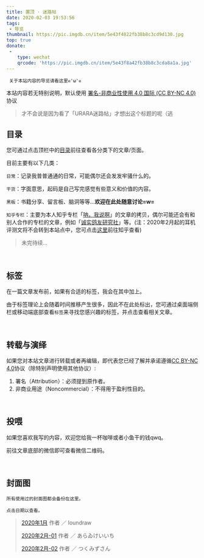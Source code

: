 ```yaml
---
title: 置顶 · 迷路帖
date: 2020-02-03 19:53:56
tags: 
 - 导览
thumbnail: https://pic.imgdb.cn/item/5e43f4822fb38b8c3cd9d130.jpg
top: true
donate:
 -
    type: wechat
    qrcode: 'https://pic.imgdb.cn/item/5e43f8a42fb38b8c3cda8a1a.jpg'
---
```

	 关于本站内容的导览请看这里ฅ'ω'ฅ
	 
<!--more-->


本站内容若无特别说明，默认使用 <a href="https://creativecommons.org/licenses/by-nc/4.0/" target="_blank">署名-非商业性使用 4.0 国际 (CC BY-NC 4.0)</a> 协议

> 才不会说是因为看了「URARA迷路帖」才想出这个标题的呢（逃

## 目录
 
您可通过点击顶栏中的[目录](https://nek0ri.de/categories/)前往查看各分类下的文章/页面。

目前主要有以下几类：

`日常`：记录我普普通通的日常，可能偶尔还会发发牢骚什么的。

`干货`：字面意思，起码是自己写完感觉有些意义和价值的内容。

`黑板`：书籍分享、留言板、脑洞等等...**欢迎在此处随意讨论=w=**

`知乎专栏`：主要为本人知乎专栏「[呐，我说啊](https://zhuanlan.zhihu.com/mizai)」的文章的拷贝，偶尔可能还会有和别人合作的专栏的文章，例如「[诚实鸽友研究社](https://zhuanlan.zhihu.com/c_1201077258078953472)」等。(注：2020年2月起的耳机评测文将不会转到本站点中，您可点击[这里](https://zhuanlan.zhihu.com/p/95946435)前往知乎查看)

> 未完待续...

</br>

## 标签

在一篇文章发布前，如果有合适的标签，我会在其中加上。

由于标签理论上会随着时间推移产生很多，因此不在此处标出，您可通过桌面端侧栏或移动端底部查看`标签`来寻找您感兴趣的标签，并点击查看相关文章。

</br>

## 转载与演绎

如果您对本站文章进行转载或者再编辑，即代表您已经了解并承诺遵循<a href="https://creativecommons.org/licenses/by-nc/4.0/" target="_blank">CC BY-NC 4.0</a>协议（除特别声明使用其他协议）:

1. 署名（Attribution）：必须提到原作者。
2. 非商业用途（Noncommercial）：不得用于盈利性目的。

</br>

## 投喂

如果您喜欢我写的内容，欢迎您给我一杯咖啡或者小鱼干的钱qwq。

前往文章底部的微信即可查看微信二维码。

</br>

## 封面图

	所有使用过的封面图都会备份在这里。
	
	点击日期以查看。
	
> [2020年1月](https://pic.imgdb.cn/item/5e3d07f02fb38b8c3c03dcbd.jpg) 作者 ／ loundraw
> 
> [2020年2月-01](https://pic.imgdb.cn/item/5e3d07f02fb38b8c3c03dcbf.jpg) 作者 ／ あらゐけいいち
>
> [2020年2月-02](https://pic.imgdb.cn/item/5e43f4822fb38b8c3cd9d130.jpg) 作者 ／ つくみずさん